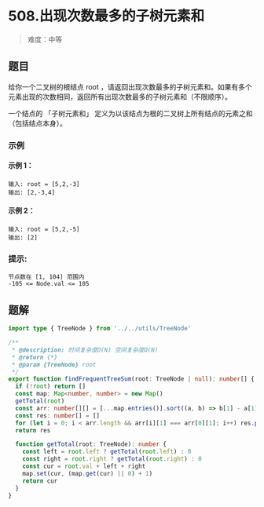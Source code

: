 # 508.出现次数最多的子树元素和

> 难度：中等

## 题目

给你一个二叉树的根结点 root ，请返回出现次数最多的子树元素和。如果有多个元素出现的次数相同，返回所有出现次数最多的子树元素和（不限顺序）。

一个结点的 「子树元素和」 定义为以该结点为根的二叉树上所有结点的元素之和（包括结点本身）。

### 示例

#### 示例 1：

```
输入: root = [5,2,-3]
输出: [2,-3,4]
```

#### 示例 2：

```
输入: root = [5,2,-5]
输出: [2]
```

### 提示:

```
节点数在 [1, 104] 范围内
-105 <= Node.val <= 105
```

## 题解

```ts
import type { TreeNode } from '../../utils/TreeNode'

/**
 * @description: 时间复杂度O(N) 空间复杂度O(N)
 * @return {*}
 * @param {TreeNode} root
 */
export function findFrequentTreeSum(root: TreeNode | null): number[] {
  if (!root) return []
  const map: Map<number, number> = new Map()
  getTotal(root)
  const arr: number[][] = [...map.entries()].sort((a, b) => b[1] - a[1])
  const res: number[] = []
  for (let i = 0; i < arr.length && arr[i][1] === arr[0][1]; i++) res.push(arr[i][0])
  return res

  function getTotal(root: TreeNode): number {
    const left = root.left ? getTotal(root.left) : 0
    const right = root.right ? getTotal(root.right) : 0
    const cur = root.val + left + right
    map.set(cur, (map.get(cur) || 0) + 1)
    return cur
  }
}
```
